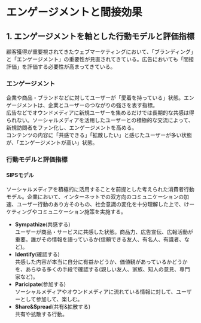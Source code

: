# エンゲージメントと間接効果

## 1. エンゲージメントを軸とした行動モデルと評価指標
顧客獲得が重要視されてきたウェブマーケティングにおいて、「ブランディング」と「エンゲージメント」の重要性が見直されてきている。広告においても「間接評価」を評価する必要性が高まってきている。

### エンゲージメント
企業や商品・ブランドなどに対してユーザーが「愛着を持っている」状態。エンゲージメントは、企業とユーザーのつながりの強さを表す指標。<br>
広告などでオウンドメディアに新規ユーザーを集めるだけでは長期的な共感は得られない。ソーシャルメディアを活用したユーザーとの積極的な交流によって、新規訪問者をファン化し、エンゲージメントを高める。<br>
コンテンツの内容に「共感できる」「拡散したい」と感じたユーザーが多い状態が、「エンゲージメントが高い」状態。

### 行動モデルと評価指標

#### SIPSモデル
ソーシャルメディアを積極的に活用することを前提とした考えられた消費者行動モデル。企業において、インターネットでの双方向のコミュニケーションの加速、ユーザー行動のあり方そのもの、社会意識の変化を十分理解した上で、けーケティングやコミュニケーション施策を実施する。

- **Sympathize**(共感する)<br>ユーザーが商品・サービスに共感した状態。商品力、広告宣伝、広報活動が重要。誰がその情報を語っているか(信頼できる友人、有名人、有識者、など)。
- **Identify**(確認する)<br>共感した内容が本当に自分に有益かどうか、価値観があっているかどうかを、あらゆる多くの手段で確認する(親しい友人、家族、知人の意見、専門家など)。
- **Paricipate**(参加する)<br>ソーシャルメディアやオウンドメディアに流れている情報に対して、ユーザーとして参加して、楽しむ。
- **Share&Spread**(共有&拡散する)<br>
共有や拡散する行動。
